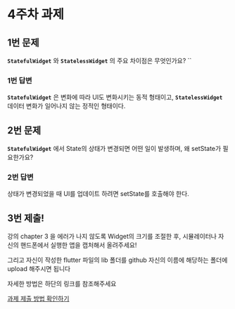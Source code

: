 # 4주차 과제

## 1번 문제

**`StatefulWidget`** 와 **`StatelessWidget`** 의 주요 차이점은 무엇인가요?
``
### 1번 답변

**`StatefulWidget`** 은 변화에 따라 UI도 변화시키는 동적 형태이고, **`StatelessWidget`** 데이터 변화가 일어나지 않는 정적인 형태이다. 

## 2번 문제

**`StatefulWidget`** 에서 State의 상태가 변경되면 어떤 일이 발생하며, 왜 setState가 필요한가요?


### 2번 답변

상태가 변경되었을 때 UI를 업데이트 하려면 setState를 호출해야 한다. 

## 3번 제출!

강의 chapter 3 을 에러가 나지 않도록 Widget의 크기를 조절한 후, 
시뮬레이터나 자신의 핸드폰에서 실행한 앱을 캡처해서 올려주세요!

그리고 자신이 작성한 flutter 파일의 lib 폴더를 github 자신의 이름에 해당하는 폴더에 upload 해주시면 됩니다

자세한 방법은 하단의 링크를 참조해주세요

[과제 제출 방법 확인하기](https://github.com/GDSC-Hanyang/2023-App-Study/issues/4)
